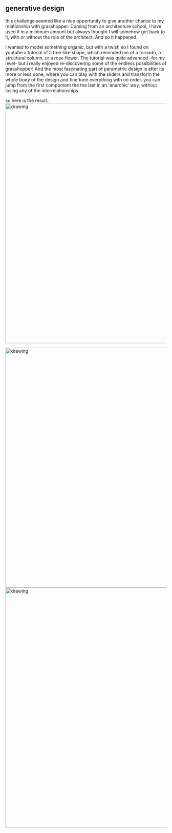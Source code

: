 ## generative design   

this challenge seemed like a nice opportunity to give another chance to my relationship with grasshopper. Coming from an architecture school, I have used it in a minimum amount but always thought I will somehow get back to it, with or without the role of the architect. And so it happened.  

I wanted to model something organic, but with a twist! so I found on youtube a tutorial of a tree-like shape, which reminded me of a tornado, a structural column, or a rose flower. The tutorial was quite advanced -for my level- but I really enjoyed re-discovering some of the endless possibilities of grasshopper! And the most fascinating part of parametric design is after its more or less done, where you can play with the sliders and transform the whole body of the design and fine tune everything with no order. you can jump from the first compoment the the last in an 'anarchic' way, without losing any of the interrelationships.  

so here is the result..  
<img src="../grass.png" alt="drawing" width="750" />   

<img src="../grasshopping.jpg" alt="drawing" width="750" />   

<img src="../treee.png" alt="drawing" width="750" />   